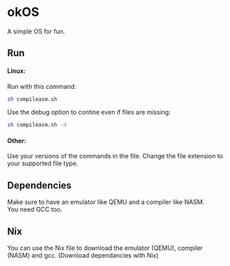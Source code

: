 # okOS
A simple OS for fun.
## Run
#### Linux:
Run with this command:
```sh
sh compileasm.sh
```
Use the debug option to contine even if files are missing:
```sh
sh compileasm.sh -d
```
#### Other:
Use your versions of the commands in the file. Change the file extension to your supported file type.
## Dependencies
Make sure to have an emulator like QEMU and a compiler like NASM.\
You need GCC too.
## Nix
You can use the Nix file to download the emulator (QEMU), compiler (NASM) and gcc. (Download dependancies with Nix)